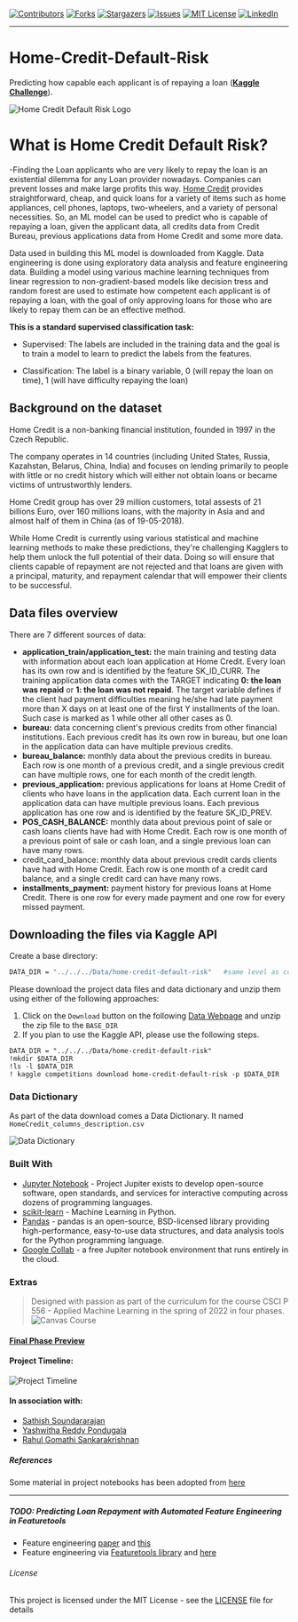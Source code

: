 [![Contributors][contributors-shield]][contributors-url]
[![Forks][forks-shield]][forks-url]
[![Stargazers][stars-shield]][stars-url]
[![Issues][issues-shield]][issues-url]
[![MIT License][license-shield]][license-url]
[![LinkedIn][linkedin-shield]][linkedin-url]

---


# Home-Credit-Default-Risk

Predicting how capable each applicant is of repaying a loan (**[Kaggle Challenge](https://www.kaggle.com/c/home-credit-default-risk)**).

![Home Credit Default Risk Logo](assets/about-us-home-credit.jpg)

# What is Home Credit Default Risk?

-Finding the Loan applicants who are very likely to repay the loan is an existential dilemma for any
Loan provider nowadays. Companies can prevent losses and make large profits this way. [Home
Credit](https://homecredit.ph/) provides straightforward, cheap, and quick loans for a variety of items such as home
appliances, cell phones, laptops, two-wheelers, and a variety of personal necessities. So, an ML
model can be used to predict who is capable of repaying a loan, given the applicant data, all
credits data from Credit Bureau, previous applications data from Home Credit and some more
data.

Data used in building this ML model is downloaded from Kaggle. Data engineering is done
using exploratory data analysis and feature engineering data. Building a model using various
machine learning techniques from linear regression to non-gradient-based models like decision
tress and random forest are used to estimate how competent each applicant is of repaying a
loan, with the goal of only approving loans for those who are likely to repay them can be an
effective method.

__This is a standard supervised classification task:__

+ Supervised: The labels are included in the training data and the goal is to train a model to learn to predict the labels from the features.

+ Classification: The label is a binary variable, 0 (will repay the loan on time), 1 (will have difficulty repaying the loan)

## Background on the dataset
Home Credit is a non-banking financial institution, founded in 1997 in the Czech Republic.

The company operates in 14 countries (including United States, Russia, Kazahstan, Belarus, China, India) and focuses on lending primarily to people with little or no credit history which will either not obtain loans or became victims of untrustworthly lenders.

Home Credit group has over 29 million customers, total assests of 21 billions Euro, over 160 millions loans, with the majority in Asia and and almost half of them in China (as of 19-05-2018).

While Home Credit is currently using various statistical and machine learning methods to make these predictions, they're challenging Kagglers to help them unlock the full potential of their data. Doing so will ensure that clients capable of repayment are not rejected and that loans are given with a principal, maturity, and repayment calendar that will empower their clients to be successful.

## Data files overview
There are 7 different sources of data:

* __application_train/application_test:__ the main training and testing data with information about each loan application at Home Credit. Every loan has its own row and is identified by the feature SK_ID_CURR. The training application data comes with the TARGET indicating __0: the loan was repaid__ or __1: the loan was not repaid__. The target variable defines if the client had payment difficulties meaning he/she had late payment more than X days on at least one of the first Y installments of the loan. Such case is marked as 1 while other all other cases as 0.
* __bureau:__ data concerning client's previous credits from other financial institutions. Each previous credit has its own row in bureau, but one loan in the application data can have multiple previous credits.
* __bureau_balance:__ monthly data about the previous credits in bureau. Each row is one month of a previous credit, and a single previous credit can have multiple rows, one for each month of the credit length.
* __previous_application:__ previous applications for loans at Home Credit of clients who have loans in the application data. Each current loan in the application data can have multiple previous loans. Each previous application has one row and is identified by the feature SK_ID_PREV.
* __POS_CASH_BALANCE:__ monthly data about previous point of sale or cash loans clients have had with Home Credit. Each row is one month of a previous point of sale or cash loan, and a single previous loan can have many rows.
* credit_card_balance: monthly data about previous credit cards clients have had with Home Credit. Each row is one month of a credit card balance, and a single credit card can have many rows.
* __installments_payment:__ payment history for previous loans at Home Credit. There is one row for every made payment and one row for every missed payment.

## Downloading the files via Kaggle API

Create a base directory:

```bash
DATA_DIR = "../../../Data/home-credit-default-risk"   #same level as course repo in the data directory
```

Please download the project data files and data dictionary and unzip them using either of the following approaches:

1. Click on the `Download` button on the following [Data Webpage](https://www.kaggle.com/c/home-credit-default-risk/data) and unzip the  zip file to the `BASE_DIR`
2. If you plan to use the Kaggle API, please use the following steps.

```shell
DATA_DIR = "../../../Data/home-credit-default-risk"   
!mkdir $DATA_DIR
!ls -l $DATA_DIR
! kaggle competitions download home-credit-default-risk -p $DATA_DIR
```

### Data Dictionary

As part of the data download comes a  Data Dictionary. It named `HomeCredit_columns_description.csv`

![Data Dictionary](assets/home_credit.png)


### Built With

* [Jupyter Notebook](http://jupyter.org/) - Project Jupiter exists to develop open-source software, open standards, and services for interactive computing across dozens of programming languages.
* [scikit-learn](http://scikit-learn.org/stable/) - Machine Learning in Python.
* [Pandas](https://pandas.pydata.org/) - pandas is an open-source, BSD-licensed library providing high-performance, easy-to-use data structures, and data analysis tools for the Python programming language.
* [Google Collab](https://colab.research.google.com) - a free Jupiter notebook environment that runs entirely in the cloud.

### Extras

> Designed with passion as part of the curriculum for the course CSCI P 556 - Applied Machine Learning in the spring of 2022 in four phases.
![Canvas Course](assets/MachineLearningHeader.jpg)

#### [Final Phase Preview](www.google.com)

#### Project Timeline:

![Project Timeline](assets/project-timeline.png)
 
#### In association with:

- [Sathish Soundararajan](mailto:satsoun@iu.edu)
- [Yashwitha Reddy Pondugala](mailto:ypondug@iu.edu)
- [Rahul Gomathi Sankarakrishnan](mailto:rgomathi@iu.edu)

#####  References

Some material in project notebooks has been adopted
from [here](https://www.kaggle.com/willkoehrsen/start-here-a-gentle-introduction/notebook)

---


##### TODO: Predicting Loan Repayment with Automated Feature Engineering in Featuretools

* Feature engineering  [paper](https://dai.lids.mit.edu/wp-content/uploads/2017/10/DSAA_DSM_2015.pdf) and [this](https://www.analyticsvidhya.com/blog/2017/08/catboost-automated-categorical-data/)
* Feature engineering via [Featuretools library](https://github.com/Featuretools/predict-loan-repayment/blob/master/Automated%20Loan%20Repayment.ipynb) and [here](https://www.analyticsvidhya.com/blog/2018/08/guide-automated-feature-engineering-featuretools-python/)

###### License

This project is licensed under the MIT License - see the [LICENSE](LICENSE) file
for details


[contributors-shield]: https://img.shields.io/github/contributors/kiran-karandikar/AML-Home-Credit-Default-Risk?style=for-the-badge

[contributors-url]: https://github.com/Kiran-Karandikar/AML-Home-Credit-Default-Risk/graphs/contributors

[forks-shield]: https://img.shields.io/github/forks/Kiran-Karandikar/AML-Home-Credit-Default-Risk?style=for-the-badge

[forks-url]: https://github.com/Kiran-Karandikar/AML-Home-Credit-Default-Risk/network

[stars-shield]: https://img.shields.io/github/stars/Kiran-Karandikar/AML-Home-Credit-Default-Risk?style=for-the-badge

[stars-url]: https://github.com/Kiran-Karandikar/AML-Home-Credit-Default-Risk/stargazers

[issues-shield]: https://img.shields.io/github/issues/Kiran-Karandikar/AML-Home-Credit-Default-Risk?style=for-the-badge

[issues-url]: https://github.com/Kiran-Karandikar/AML-Home-Credit-Default-Risk/issues

[license-shield]: https://img.shields.io/github/license/Kiran-Karandikar/AML-Home-Credit-Default-Risk?style=for-the-badge

[license-url]: https://github.com/Kiran-Karandikar/AML-Home-Credit-Default-Risk/blob/master/LICENSE

[linkedin-shield]: https://img.shields.io/badge/-LinkedIn-black.svg?style=for-the-badge&logo=linkedin&colorB=555

[linkedin-url]: https://linkedin.com/in/kiran-karandikar
